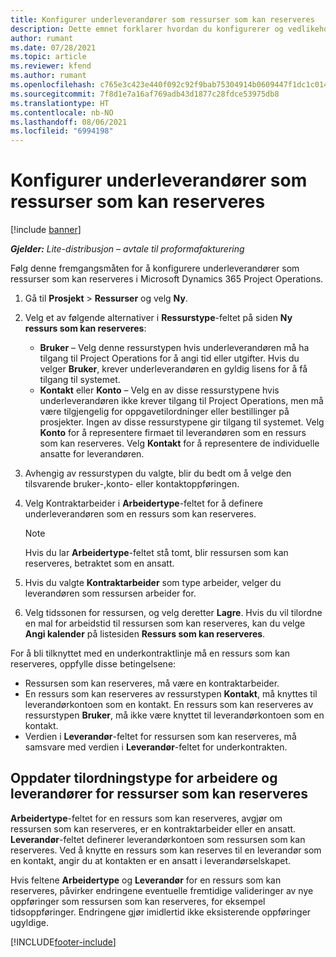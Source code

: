 ```yaml
---
title: Konfigurer underleverandører som ressurser som kan reserveres
description: Dette emnet forklarer hvordan du konfigurerer og vedlikeholder underleverandørressurser som er opprettet fra brukere og kontakter i systemet, slik at de kan knyttes til underleverandører i Microsoft Dynamics 365 Project Operations.
author: rumant
ms.date: 07/28/2021
ms.topic: article
ms.reviewer: kfend
ms.author: rumant
ms.openlocfilehash: c765e3c423e440f092c92f9bab75304914b0609447f1dc1c014f98801561b7a6
ms.sourcegitcommit: 7f8d1e7a16af769adb43d1877c28fdce53975db8
ms.translationtype: HT
ms.contentlocale: nb-NO
ms.lasthandoff: 08/06/2021
ms.locfileid: "6994198"
---
```

# <a name="set-up-subcontractors-as-bookable-resources"></a>Konfigurer underleverandører som ressurser som kan reserveres

[!include [banner](../../includes/dataverse-preview.md)]

_**Gjelder:** Lite-distribusjon – avtale til proformafakturering_

Følg denne fremgangsmåten for å konfigurere underleverandører som ressurser som kan reserveres i Microsoft Dynamics 365 Project Operations.

1. Gå til **Prosjekt** \> **Ressurser** og velg **Ny**.
2. Velg et av følgende alternativer i **Ressurstype**-feltet på siden **Ny ressurs som kan reserveres**:

    - **Bruker** – Velg denne ressurstypen hvis underleverandøren må ha tilgang til Project Operations for å angi tid eller utgifter. Hvis du velger **Bruker**, krever underleverandøren en gyldig lisens for å få tilgang til systemet.
    - **Kontakt** eller **Konto** – Velg en av disse ressurstypene hvis underleverandøren ikke krever tilgang til Project Operations, men må være tilgjengelig for oppgavetilordninger eller bestillinger på prosjekter. Ingen av disse ressurstypene gir tilgang til systemet. Velg **Konto** for å representere firmaet til leverandøren som en ressurs som kan reserveres. Velg **Kontakt** for å representere de individuelle ansatte for leverandøren.

3. Avhengig av ressurstypen du valgte, blir du bedt om å velge den tilsvarende bruker-,konto- eller kontaktoppføringen.
4. Velg Kontraktarbeider i **Arbeidertype**-feltet for å definere underleverandøren som en ressurs som kan reserveres.

    > [!NOTE]
    > Hvis du lar **Arbeidertype**-feltet stå tomt, blir ressursen som kan reserveres, betraktet som en ansatt.

5. Hvis du valgte **Kontraktarbeider** som type arbeider, velger du leverandøren som ressursen arbeider for.
6. Velg tidssonen for ressursen, og velg deretter **Lagre**. Hvis du vil tilordne en mal for arbeidstid til ressursen som kan reserveres, kan du velge **Angi kalender** på listesiden **Ressurs som kan reserveres**.

For å bli tilknyttet med en underkontraktlinje må en ressurs som kan reserveres, oppfylle disse betingelsene:

- Ressursen som kan reserveres, må være en kontraktarbeider.
- En ressurs som kan reserveres av ressurstypen **Kontakt**, må knyttes til leverandørkontoen som en kontakt. En ressurs som kan reserveres av ressurstypen **Bruker**, må ikke være knyttet til leverandørkontoen som en kontakt.
- Verdien i **Leverandør**-feltet for ressursen som kan reserveres, må samsvare med verdien i **Leverandør**-feltet for underkontrakten.

## <a name="update-the-type-of-worker-and-vendor-mapping-for-bookable-resources"></a>Oppdater tilordningstype for arbeidere og leverandører for ressurser som kan reserveres

**Arbeidertype**-feltet for en ressurs som kan reserveres, avgjør om ressursen som kan reserveres, er en kontraktarbeider eller en ansatt. **Leverandør**-feltet definerer leverandørkontoen som ressursen som kan reserveres. Ved å knytte en ressurs som kan reserves til en leverandør som en kontakt, angir du at kontakten er en ansatt i leverandørselskapet.

Hvis feltene **Arbeidertype** og **Leverandør** for en ressurs som kan reserveres, påvirker endringene eventuelle fremtidige valideringer av nye oppføringer som ressursen som kan reserveres, for eksempel tidsoppføringer. Endringene gjør imidlertid ikke eksisterende oppføringer ugyldige.

[!INCLUDE[footer-include](../../includes/footer-banner.md)]
